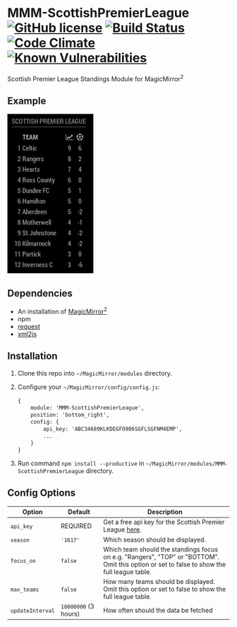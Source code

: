 # MMM-ScottishPremierLeague [![GitHub license](https://img.shields.io/badge/license-MIT-blue.svg?style=flat)](https://raw.githubusercontent.com/fewieden/MMM-ScottishPremierLeague/master/LICENSE) [![Build Status](https://travis-ci.org/fewieden/MMM-ScottishPremierLeague.svg?branch=master)](https://travis-ci.org/fewieden/MMM-ScottishPremierLeague) [![Code Climate](https://codeclimate.com/github/fewieden/MMM-ScottishPremierLeague/badges/gpa.svg?style=flat)](https://codeclimate.com/github/fewieden/MMM-ScottishPremierLeague) [![Known Vulnerabilities](https://snyk.io/test/github/fewieden/mmm-scottishpremierleague/badge.svg)](https://snyk.io/test/github/fewieden/mmm-scottishpremierleague)

Scottish Premier League Standings Module for MagicMirror<sup>2</sup>

## Example

![](.github/example.jpg)

## Dependencies

* An installation of [MagicMirror<sup>2</sup>](https://github.com/MichMich/MagicMirror)
* npm
* [request](https://www.npmjs.com/package/request)
* [xml2js](https://www.npmjs.com/package/xml2js)

## Installation

1. Clone this repo into `~/MagicMirror/modules` directory.
1. Configure your `~/MagicMirror/config/config.js`:

    ```
    {
        module: 'MMM-ScottishPremierLeague',
        position: 'bottom_right',
        config: {
            api_key: 'ABC34689KLKDEGFO906SGFLSGFNM4EMP',
            ...
        }
    }
    ```

1. Run command `npm install --productive` in `~/MagicMirror/modules/MMM-ScottishPremierLeague` directory.

## Config Options

| **Option** | **Default** | **Description** |
| --- | --- | --- |
| `api_key` | REQUIRED | Get a free api key for the Scottish Premier League [here](http://www.xmlsoccer.com/Register.aspx). |
| `season` | `'1617'` | Which season should be displayed. |
| `focus_on` | `false` | Which team should the standings focus on e.g. "Rangers", "TOP" or "BOTTOM". Omit this option or set to false to show the full league table. |
| `max_teams` | `false` | How many teams should be displayed. Omit this option or set to false to show the full league table. |
| `updateInterval` | `10800000` (3 hours) | How often should the data be fetched |

